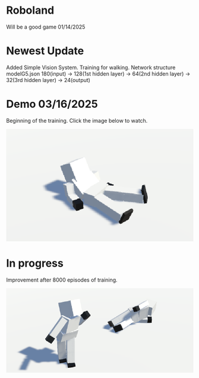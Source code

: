 # Roboland
Will be a good game 01/14/2025

# Newest Update
Added Simple Vision System. Training for walking.
Network structure modelG5.json
180(input) -> 128(1st hidden layer) -> 64(2nd hidden layer) -> 32(3rd hidden layer) -> 24(output) 

# Demo 03/16/2025
Beginning of the training.
Click the image below to watch.

[![Demo](Assets/DemoCover.png)](https://www.youtube.com/watch?v=3q-qDRGiz1I)

# In progress
Improvement after 8000 episodes of training.

![Demo](Assets/ProjectDemo_EBBSB_2025_img_1.png)
